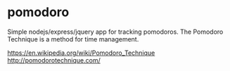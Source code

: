 # pomodoro
Simple nodejs/express/jquery app for tracking pomodoros. The Pomodoro Technique is a method for time management. 


https://en.wikipedia.org/wiki/Pomodoro_Technique
http://pomodorotechnique.com/
